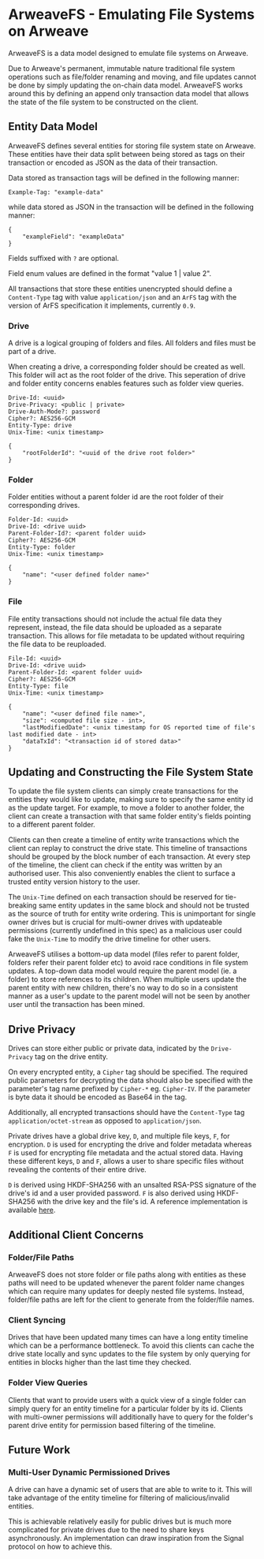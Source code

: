 # ArweaveFS - Emulating File Systems on Arweave

ArweaveFS is a data model designed to emulate file systems on Arweave.

Due to Arweave's permanent, immutable nature traditional file system operations such as file/folder renaming and moving, and file updates cannot be done by simply updating the on-chain data model. ArweaveFS works around this by defining an append only transaction data model that allows the state of the file system to be constructed on the client.

## Entity Data Model

ArweaveFS defines several entities for storing file system state on Arweave. These entities have their data split between being stored as tags on their transaction or encoded as JSON as the data of their transaction.

Data stored as transaction tags will be defined in the following manner:

```
Example-Tag: "example-data"
```

while data stored as JSON in the transaction will be defined in the following manner:

```
{
    "exampleField": "exampleData"
}
```

Fields suffixed with `?` are optional.

Field enum values are defined in the format "value 1 | value 2".

All transactions that store these entities unencrypted should define a `Content-Type` tag with value `application/json` and an `ArFS` tag with the version of ArFS specification it implements, currently `0.9`.

### Drive

A drive is a logical grouping of folders and files. All folders and files must be part of a drive.

When creating a drive, a corresponding folder should be created as well. This folder will act as the root folder of the drive. This seperation of drive and folder entity concerns enables features such as folder view queries.

```
Drive-Id: <uuid>
Drive-Privacy: <public | private>
Drive-Auth-Mode?: password
Cipher?: AES256-GCM
Entity-Type: drive
Unix-Time: <unix timestamp>

{
    "rootFolderId": "<uuid of the drive root folder>"
}
```

### Folder

Folder entities without a parent folder id are the root folder of their corresponding drives.

```
Folder-Id: <uuid>
Drive-Id: <drive uuid>
Parent-Folder-Id?: <parent folder uuid>
Cipher?: AES256-GCM
Entity-Type: folder
Unix-Time: <unix timestamp>

{
    "name": "<user defined folder name>"
}
```

### File

File entity transactions should not include the actual file data they represent, instead, the file data should be uploaded as a separate transaction. This allows for file metadata to be updated without requiring the file data to be reuploaded.

```
File-Id: <uuid>
Drive-Id: <drive uuid>
Parent-Folder-Id: <parent folder uuid>
Cipher?: AES256-GCM
Entity-Type: file
Unix-Time: <unix timestamp>

{
    "name": "<user defined file name>",
    "size": <computed file size - int>,
    "lastModifiedDate": <unix timestamp for OS reported time of file's last modified date - int>
    "dataTxId": "<transaction id of stored data>"
}
```

## Updating and Constructing the File System State

To update the file system clients can simply create transactions for the entities they would like to update, making sure to specify the same entity id as the update target. For example, to move a folder to another folder, the client can create a transaction with that same folder entity's fields pointing to a different parent folder.

Clients can then create a timeline of entity write transactions which the client can replay to construct the drive state. This timeline of transactions should be grouped by the block number of each transaction. At every step of the timeline, the client can check if the entity was written by an authorised user. This also conveniently enables the client to surface a trusted entity version history to the user.

The `Unix-Time` defined on each transaction should be reserved for tie-breaking same entity updates in the same block and should not be trusted as the source of truth for entity write ordering. This is unimportant for single owner drives but is crucial for multi-owner drives with updateable permissions (currently undefined in this spec) as a malicious user could fake the `Unix-Time` to modify the drive timeline for other users.

ArweaveFS utilises a bottom-up data model (files refer to parent folder, folders refer their parent folder etc) to avoid race conditions in file system updates. A top-down data model would require the parent model (ie. a folder) to store references to its children. When multiple users update the parent entity with new children, there's no way to do so in a consistent manner as a user's update to the parent model will not be seen by another user until the transaction has been mined.

## Drive Privacy

Drives can store either public or private data, indicated by the `Drive-Privacy` tag on the drive entity.

On every encrypted entity, a `Cipher` tag should be specified. The required public parameters for decrypting the data should also be specified with the parameter's tag name prefixed by `Cipher-*` eg. `Cipher-IV`. If the parameter is byte data it should be encoded as Base64 in the tag.

Additionally, all encrypted transactions should have the `Content-Type` tag `application/octet-stream` as opposed to `application/json`.

Private drives have a global drive key, `D`, and multiple file keys, `F`, for encryption. `D` is used for encrypting the drive and folder metadata whereas `F` is used for encrypting file metadata and the actual stored data. Having these different keys, `D` and `F`, allows a user to share specific files without revealing the contents of their entire drive.

`D` is derived using HKDF-SHA256 with an unsalted RSA-PSS signature of the drive's id and a user provided password. `F` is also derived using HKDF-SHA256 with the drive key and the file's id. A reference implementation is available [here](private_drive_kdf_reference.dart).

## Additional Client Concerns

### Folder/File Paths

ArweaveFS does not store folder or file paths along with entities as these paths will need to be updated whenever the parent folder name changes which can require many updates for deeply nested file systems. Instead, folder/file paths are left for the client to generate from the folder/file names.

### Client Syncing

Drives that have been updated many times can have a long entity timeline which can be a performance bottleneck. To avoid this clients can cache the drive state locally and sync updates to the file system by only querying for entities in blocks higher than the last time they checked.

### Folder View Queries

Clients that want to provide users with a quick view of a single folder can simply query for an entity timeline for a particular folder by its id. Clients with multi-owner permissions will additionally have to query for the folder's parent drive entity for permission based filtering of the timeline.

## Future Work

### Multi-User Dynamic Permissioned Drives

A drive can have a dynamic set of users that are able to write to it. This will take advantage of the entity timeline for filtering of malicious/invalid entities.

This is achievable relatively easily for public drives but is much more complicated for private drives due to the need to share keys asynchronously. An implementation can draw inspiration from the Signal protocol on how to achieve this.

[kdf]: https://en.wikipedia.org/wiki/Key_derivation_function
